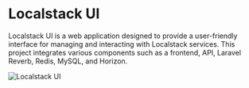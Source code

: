 # Localstack UI

Localstack UI is a web application designed to provide a user-friendly interface
for managing and interacting with Localstack services.
This project integrates various components such as a frontend, API, Laravel Reverb,
Redis, MySQL, and Horizon.

![Localstack UI](https://raw.githubusercontent.com/daavelar/localstack-ui/refs/heads/main/public/img/print-localstack-ui.png)
